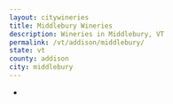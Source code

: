 ```yaml
---
layout: citywineries
title: Middlebury Wineries
description: Wineries in Middlebury, VT
permalink: /vt/addison/middlebury/
state: vt
county: addison
city: middlebury
---
```

-
